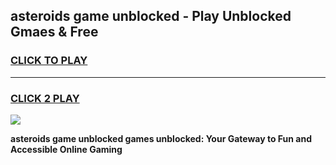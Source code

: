 
## asteroids game unblocked - Play Unblocked Gmaes & Free
<h3>
<a href="https://premium.freeplayer.one?title=asteroids_game_unblocked&ref=19F">CLICK TO PLAY</a></h3>
<hr>

<h3>
<a href="https://premium.freeplayer.one?title=asteroids_game_unblocked&ref=19F">CLICK 2 PLAY</a>
  
</h3>

<a href="https://premium.freeplayer.one?title=asteroids_game_unblocked&ref=19F/"><img src="https://clearcache.store/games.png"></a>


**asteroids game unblocked games unblocked: Your Gateway to Fun and Accessible Online Gaming**
